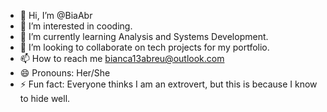 - 👋 Hi, I’m @BiaAbr
- 👀 I’m interested in cooding.
- 🌱 I’m currently learning Analysis and Systems Development.
- 💞️ I’m looking to collaborate on tech projects for my portfolio.
- 📫 How to reach me bianca13abreu@outlook.com
- 😄 Pronouns: Her/She
- ⚡ Fun fact: Everyone thinks I am an extrovert, but this is because I know to hide well.

<!---
BiaAbr/BiaAbr is a ✨ special ✨ repository because its `README.md` (this file) appears on your GitHub profile.
You can click the Preview link to take a look at your changes.
--->
